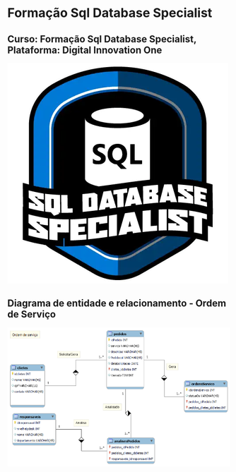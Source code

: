 # Formação Sql Database Specialist
## Curso: Formação Sql Database Specialist, Plataforma: Digital Innovation One
![imagem](/imagens/Logo-Sql-Especialist.webp)

## Diagrama de entidade e relacionamento - Ordem de Serviço
![imagem](https://github.com/agsilvamhm/SqlDatabaseSpecialist/blob/main/imagens/DiagramaOrdemServico.png)
